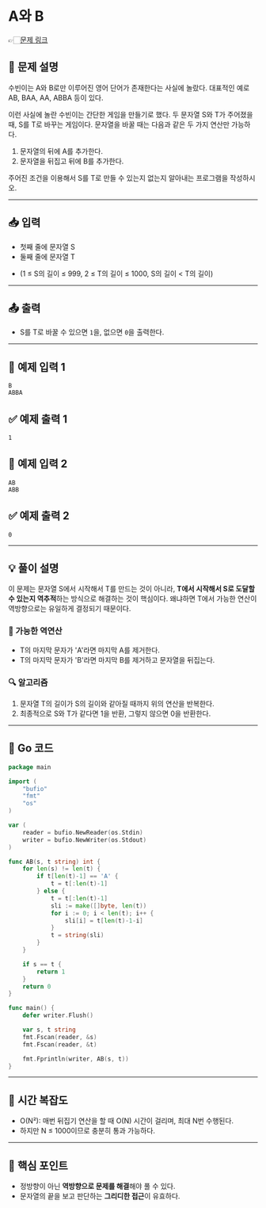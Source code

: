 # A와 B
👉🏻[문제 링크](https://www.acmicpc.net/problem/12904)

## 🧩 문제 설명

수빈이는 A와 B로만 이루어진 영어 단어가 존재한다는 사실에 놀랐다. 대표적인 예로 AB, BAA, AA, ABBA 등이 있다.

이런 사실에 놀란 수빈이는 간단한 게임을 만들기로 했다. 두 문자열 S와 T가 주어졌을 때, S를 T로 바꾸는 게임이다. 문자열을 바꿀 때는 다음과 같은 두 가지 연산만 가능하다.

1. 문자열의 뒤에 A를 추가한다.
2. 문자열을 뒤집고 뒤에 B를 추가한다.

주어진 조건을 이용해서 S를 T로 만들 수 있는지 없는지 알아내는 프로그램을 작성하시오.

---

## 📥 입력

- 첫째 줄에 문자열 S
- 둘째 줄에 문자열 T

* (1 ≤ S의 길이 ≤ 999, 2 ≤ T의 길이 ≤ 1000, S의 길이 < T의 길이)

---

## 📤 출력

- S를 T로 바꿀 수 있으면 `1`을, 없으면 `0`을 출력한다.

---

## 🧪 예제 입력 1
```
B
ABBA
```

## ✅ 예제 출력 1
```
1
```

## 🧪 예제 입력 2
```
AB
ABB
```

## ✅ 예제 출력 2
```
0
```

---

## 💡 풀이 설명

이 문제는 문자열 S에서 시작해서 T를 만드는 것이 아니라, **T에서 시작해서 S로 도달할 수 있는지 역추적**하는 방식으로 해결하는 것이 핵심이다. 왜냐하면 T에서 가능한 연산이 역방향으로는 유일하게 결정되기 때문이다.

### 🔁 가능한 역연산

- T의 마지막 문자가 'A'라면 마지막 A를 제거한다.
- T의 마지막 문자가 'B'라면 마지막 B를 제거하고 문자열을 뒤집는다.

### 🔍 알고리즘

1. 문자열 T의 길이가 S의 길이와 같아질 때까지 위의 연산을 반복한다.
2. 최종적으로 S와 T가 같다면 1을 반환, 그렇지 않으면 0을 반환한다.

---

## 🧠 Go 코드

```go
package main

import (
	"bufio"
	"fmt"
	"os"
)

var (
	reader = bufio.NewReader(os.Stdin)
	writer = bufio.NewWriter(os.Stdout)
)

func AB(s, t string) int {
	for len(s) != len(t) {
		if t[len(t)-1] == 'A' {
			t = t[:len(t)-1]
		} else {
			t = t[:len(t)-1]
			sli := make([]byte, len(t))
			for i := 0; i < len(t); i++ {
				sli[i] = t[len(t)-1-i]
			}
			t = string(sli)
		}
	}

	if s == t {
		return 1
	}
	return 0
}

func main() {
	defer writer.Flush()

	var s, t string
	fmt.Fscan(reader, &s)
	fmt.Fscan(reader, &t)

	fmt.Fprintln(writer, AB(s, t))
}
```

---

## 🏁 시간 복잡도

- O(N²): 매번 뒤집기 연산을 할 때 O(N) 시간이 걸리며, 최대 N번 수행된다.
- 하지만 N ≤ 1000이므로 충분히 통과 가능하다.

---

## 📌 핵심 포인트

- 정방향이 아닌 **역방향으로 문제를 해결**해야 풀 수 있다.
- 문자열의 끝을 보고 판단하는 **그리디한 접근**이 유효하다.
